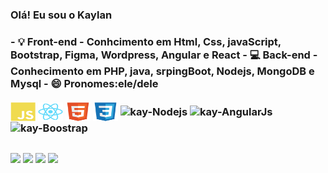 <h3> Olá! Eu sou o Kaylan <h3>
- 💡 Front-end - Conhcimento em Html, Css, javaScript, Bootstrap, Figma, Wordpress, Angular e React
- 💻 Back-end - Conhecimento em PHP, java, srpingBoot, Nodejs, MongoDB e Mysql
- 😄 Pronomes:ele/dele

<div style="display: inline_block"><br>
  <img align="center" alt="kay-Js" height="30" width="40" src="https://raw.githubusercontent.com/devicons/devicon/master/icons/javascript/javascript-plain.svg">
  <img align="center" alt="kay-React" height="30" width="40" src="https://raw.githubusercontent.com/devicons/devicon/master/icons/react/react-original.svg">
  <img align="center" alt="kay-HTML" height="30" width="40" src="https://raw.githubusercontent.com/devicons/devicon/master/icons/html5/html5-original.svg">
  <img align="center" alt="kay-CSS" height="30" width="40" src="https://raw.githubusercontent.com/devicons/devicon/master/icons/css3/css3-original.svg">
  <img align="center" alt = "kay-Nodejs" height="30" width="40" src="https://upload.wikimedia.org/wikipedia/commons/d/d9/Node.js_logo.svg"/>
  <img align="center" alt = "kay-AngularJs" height="30" width="40" src="https://upload.wikimedia.org/wikipedia/commons/c/cf/Angular_full_color_logo.svg" />
  <img align="center" alt = "kay-Boostrap" height="30" width="40" src="https://upload.wikimedia.org/wikipedia/commons/b/b2/Bootstrap_logo.svg" />
</div>

##
    
    
  <a href="https://instagram.com/kaykkjjj" target="_blank"><img src="https://img.shields.io/badge/-Instagram-%23E4405F?style=for-the-badge&logo=instagram&logoColor=white" target="_blank"></a>
 	<a href="https://wa.me/5528999087714" target="_blank"><img src="https://img.shields.io/badge/WhatsApp-25D366?style=for-the-badge&logo=whatsapp&logoColor=white" target="_blank"></a>
  <a href = "mailto:Kaylanargollo16@gmail.com"><img src="https://img.shields.io/badge/-Gmail-%23333?style=for-the-badge&logo=gmail&logoColor=white" target="_blank"></a>
  <a href="https://www.linkedin.com/in/kaylansouza/" target="_blank"><img src="https://img.shields.io/badge/-LinkedIn-%230077B5?style=for-the-badge&logo=linkedin&logoColor=white" target="_blank"></a> 
